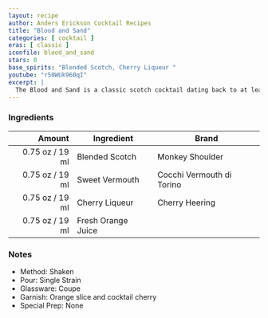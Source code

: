 ```yaml
---
layout: recipe
author: Anders Erickson Cocktail Recipes
title: "Blood and Sand"
categories: [ cocktail ]
eras: [ classic ]
iconfile: blood_and_sand
stars: 0
base_spirits: "Blended Scotch, Cherry Liqueur "
youtube: "r50WUk960qI"
excerpt: |
  The Blood and Sand is a classic scotch cocktail dating back to at least 1930. It includes cherry liqueur, sweet vermouth and orange juice.
---
```


### Ingredients

|  Amount | Ingredient         | Brand                     |
| ------: | ------------------ | ------------------------- |
| 0.75 oz / 19 ml | Blended Scotch     | Monkey Shoulder           |
| 0.75 oz / 19 ml | Sweet Vermouth     | Cocchi Vermouth di Torino |
| 0.75 oz / 19 ml | Cherry Liqueur     | Cherry Heering            |
| 0.75 oz / 19 ml | Fresh Orange Juice |

### Notes

- Method: Shaken
- Pour: Single Strain
- Glassware: Coupe
- Garnish: Orange slice and cocktail cherry
- Special Prep: None
